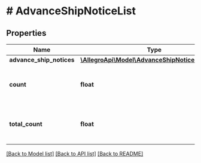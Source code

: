 # # AdvanceShipNoticeList

## Properties

Name | Type | Description | Notes
------------ | ------------- | ------------- | -------------
**advance_ship_notices** | [**\AllegroApi\Model\AdvanceShipNoticeResponse[]**](AdvanceShipNoticeResponse.md) |  |
**count** | **float** | A number of Advance Ship Notices in response. |
**total_count** | **float** | A number of Advance Ship Notices in total. |

[[Back to Model list]](../../README.md#models) [[Back to API list]](../../README.md#endpoints) [[Back to README]](../../README.md)
